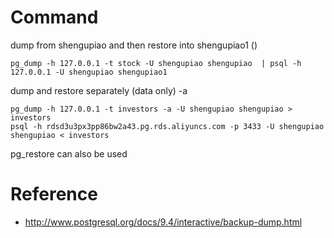 # Command

dump from shengupiao and then restore into shengupiao1 ()

```
pg_dump -h 127.0.0.1 -t stock -U shengupiao shengupiao  | psql -h 127.0.0.1 -U shengupiao shengupiao1
```

dump and restore separately (data only) -a

```
pg_dump -h 127.0.0.1 -t investors -a -U shengupiao shengupiao > investors
psql -h rdsd3u3px3pp86bw2a43.pg.rds.aliyuncs.com -p 3433 -U shengupiao shengupiao < investors
```

pg_restore can also be used

# Reference

 - http://www.postgresql.org/docs/9.4/interactive/backup-dump.html